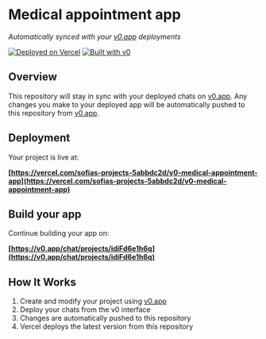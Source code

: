 # Medical appointment app

*Automatically synced with your [v0.app](https://v0.app) deployments*

[![Deployed on Vercel](https://img.shields.io/badge/Deployed%20on-Vercel-black?style=for-the-badge&logo=vercel)](https://vercel.com/sofias-projects-5abbdc2d/v0-medical-appointment-app)
[![Built with v0](https://img.shields.io/badge/Built%20with-v0.app-black?style=for-the-badge)](https://v0.app/chat/projects/idiFd6e1h6q)

## Overview

This repository will stay in sync with your deployed chats on [v0.app](https://v0.app).
Any changes you make to your deployed app will be automatically pushed to this repository from [v0.app](https://v0.app).

## Deployment

Your project is live at:

**[https://vercel.com/sofias-projects-5abbdc2d/v0-medical-appointment-app](https://vercel.com/sofias-projects-5abbdc2d/v0-medical-appointment-app)**

## Build your app

Continue building your app on:

**[https://v0.app/chat/projects/idiFd6e1h6q](https://v0.app/chat/projects/idiFd6e1h6q)**

## How It Works

1. Create and modify your project using [v0.app](https://v0.app)
2. Deploy your chats from the v0 interface
3. Changes are automatically pushed to this repository
4. Vercel deploys the latest version from this repository